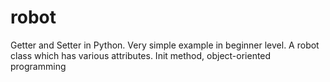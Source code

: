 # robot
Getter and Setter in Python. Very simple example in beginner level. A robot class which has various attributes. Init method, object-oriented programming
